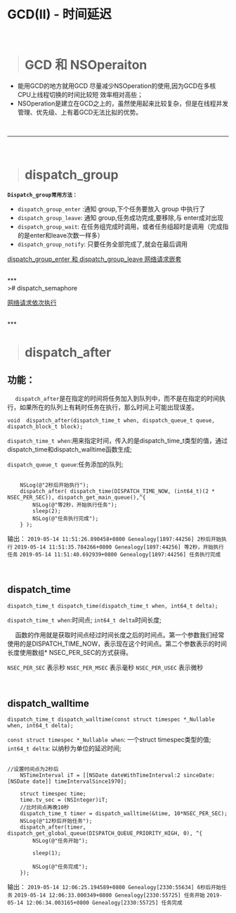 # GCD(II) - 时间延迟
<br/>


># GCD 和 NSOperaiton 
 - 能用GCD的地方就用GCD 尽量减少NSOperation的使用,因为GCD在多核CPU上线程切换的时间比较短 效率相对高些；
 - NSOperation是建立在GCD之上的，虽然使用起来比较复杂，但是在线程并发管理、优先级、上有着GCD无法比拟的优势。



<br/>

***

<br/>

># dispatch_group
**`Dispatch_group常用方法：`**
- `dispatch_group_enter` :通知 group,下个任务要放入 group 中执行了
- `dispatch_group_leave`: 通知 group,任务成功完成,要移除,与 enter成对出现
- `dispatch_group_wait`: 在任务组完成时调用，或者任务组超时是调用（完成指的是enter和leave次数一样多）
- `dispatch_group_notify`: 只要任务全部完成了,就会在最后调用


[dispatch_group_enter 和 dispatch_group_leave 网络请求嵌套](https://www.jianshu.com/p/71fbc0415b5d)



<br/>
***
<br/>
># dispatch_semaphore


[网络请求依次执行](https://www.jianshu.com/p/71fbc0415b5d)


<br/>
***
<br/>




># dispatch_after

## 功能：
&emsp;  `dispatch_after`是在指定的时间将任务加入到队列中，而不是在指定的时间执行，如果所在的队列上有耗时任务在执行，那么时间上可能出现误差。

`void  dispatch_after(dispatch_time_t when, dispatch_queue_t queue,
		dispatch_block_t block);`

`dispatch_time_t when`:用来指定时间，传入的是dispatch_time_t类型的值，通过dispatch_time和dispatch_walltime函数生成;

`dispatch_queue_t queue`:任务添加的队列;


```

    NSLog(@"2秒后开始执行");
    dispatch_after( dispatch_time(DISPATCH_TIME_NOW, (int64_t)(2 * NSEC_PER_SEC)), dispatch_get_main_queue(),^{
        NSLog(@"等2秒，开始执行任务");
        sleep(2);
        NSLog(@"任务执行完成");
    } );

```

输出：
`2019-05-14 11:51:26.890458+0800 Genealogy[1897:44256] 2秒后开始执行`
`2019-05-14 11:51:35.784266+0800 Genealogy[1897:44256] 等2秒，开始执行任务`
`2019-05-14 11:51:40.692939+0800 Genealogy[1897:44256] 任务执行完成`


<br/>


##   dispatch_time

`dispatch_time_t
dispatch_time(dispatch_time_t when, int64_t delta);`


`dispatch_time_t when`:时间点;
`int64_t delta`时间长度;

&emsp;  函数的作用就是获取时间点经过时间长度之后的时间点。第一个参数我们经常使用的是DISPATCH_TIME_NOW，表示现在这个时间点。第二个参数表示的时间长度使用数组* NSEC_PER_SEC的方式获得。

`NSEC_PER_SEC` 表示秒
`NSEC_PER_MSEC` 表示毫秒
`NSEC_PER_USEC` 表示微秒




<br/>


##   dispatch_walltime

`dispatch_time_t
dispatch_walltime(const struct timespec *_Nullable when, int64_t delta);`

`const struct timespec *_Nullable when`:  一个struct timespec类型的值;
`int64_t delta`:  以纳秒为单位的延迟时间;


```

//设置时间点为2秒后
    NSTimeInterval iT = [[NSDate dateWithTimeInterval:2 sinceDate:[NSDate date]] timeIntervalSince1970];

    struct timespec time;
    time.tv_sec = (NSInteger)iT;
    //比时间点再晚10秒
    dispatch_time_t timer = dispatch_walltime(&time, 10*NSEC_PER_SEC);
    NSLog(@"12秒后开始任务");
    dispatch_after(timer, dispatch_get_global_queue(DISPATCH_QUEUE_PRIORITY_HIGH, 0), ^{
        NSLog(@"任务开始");
        
        sleep(1);

        NSLog(@"任务完成");
    });

```

输出：
`2019-05-14 12:06:25.194589+0800 Genealogy[2330:55634] 6秒后开始任务`
`2019-05-14 12:06:33.000349+0800 Genealogy[2330:55725] 任务开始`
`2019-05-14 12:06:34.003165+0800 Genealogy[2330:55725] 任务完成`